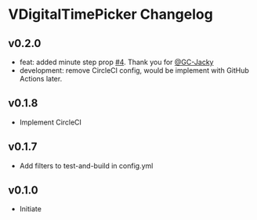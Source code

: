 # VDigitalTimePicker Changelog

## v0.2.0
- feat: added minute step prop [#4](https://github.com/runyasak/v-digital-time-picker/pull/4). Thank you for [@GC-Jacky](https://github.com/GC-Jacky)
- development: remove CircleCI config, would be implement with GitHub Actions later.

## v0.1.8

- Implement CircleCI

## v0.1.7

- Add filters to test-and-build in config.yml

## v0.1.0

- Initiate
